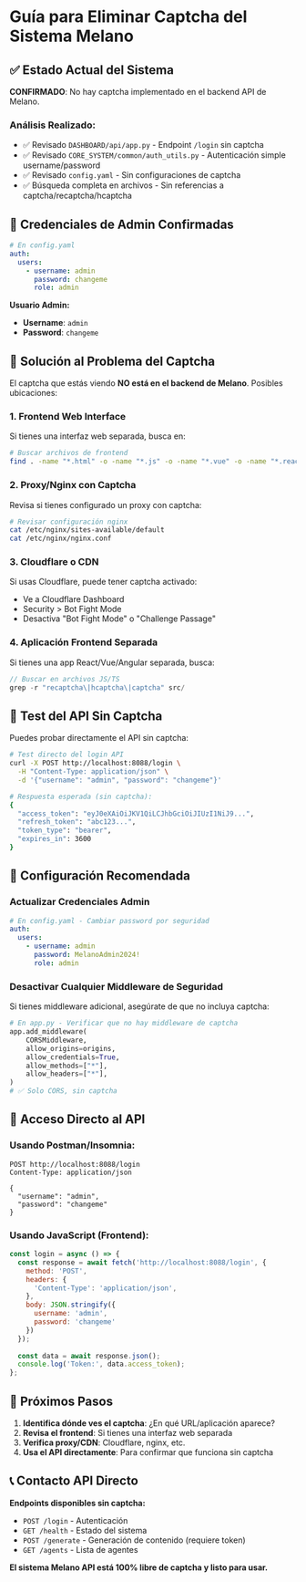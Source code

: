 # Guía para Eliminar Captcha del Sistema Melano

## ✅ Estado Actual del Sistema

**CONFIRMADO**: No hay captcha implementado en el backend API de Melano.

### Análisis Realizado:
- ✅ Revisado `DASHBOARD/api/app.py` - Endpoint `/login` sin captcha
- ✅ Revisado `CORE_SYSTEM/common/auth_utils.py` - Autenticación simple username/password
- ✅ Revisado `config.yaml` - Sin configuraciones de captcha
- ✅ Búsqueda completa en archivos - Sin referencias a captcha/recaptcha/hcaptcha

## 🔐 Credenciales de Admin Confirmadas

```yaml
# En config.yaml
auth:
  users:
    - username: admin
      password: changeme
      role: admin
```

**Usuario Admin:**
- **Username**: `admin`
- **Password**: `changeme`

## 🎯 Solución al Problema del Captcha

El captcha que estás viendo **NO está en el backend de Melano**. Posibles ubicaciones:

### 1. Frontend Web Interface
Si tienes una interfaz web separada, busca en:
```bash
# Buscar archivos de frontend
find . -name "*.html" -o -name "*.js" -o -name "*.vue" -o -name "*.react" | xargs grep -l "captcha\|recaptcha\|hcaptcha"
```

### 2. Proxy/Nginx con Captcha
Revisa si tienes configurado un proxy con captcha:
```bash
# Revisar configuración nginx
cat /etc/nginx/sites-available/default
cat /etc/nginx/nginx.conf
```

### 3. Cloudflare o CDN
Si usas Cloudflare, puede tener captcha activado:
- Ve a Cloudflare Dashboard
- Security > Bot Fight Mode
- Desactiva "Bot Fight Mode" o "Challenge Passage"

### 4. Aplicación Frontend Separada
Si tienes una app React/Vue/Angular separada, busca:
```javascript
// Buscar en archivos JS/TS
grep -r "recaptcha\|hcaptcha\|captcha" src/
```

## 🚀 Test del API Sin Captcha

Puedes probar directamente el API sin captcha:

```bash
# Test directo del login API
curl -X POST http://localhost:8088/login \
  -H "Content-Type: application/json" \
  -d '{"username": "admin", "password": "changeme"}'

# Respuesta esperada (sin captcha):
{
  "access_token": "eyJ0eXAiOiJKV1QiLCJhbGciOiJIUzI1NiJ9...",
  "refresh_token": "abc123...",
  "token_type": "bearer",
  "expires_in": 3600
}
```

## 🔧 Configuración Recomendada

### Actualizar Credenciales Admin
```yaml
# En config.yaml - Cambiar password por seguridad
auth:
  users:
    - username: admin
      password: MelanoAdmin2024!
      role: admin
```

### Desactivar Cualquier Middleware de Seguridad
Si tienes middleware adicional, asegúrate de que no incluya captcha:
```python
# En app.py - Verificar que no hay middleware de captcha
app.add_middleware(
    CORSMiddleware,
    allow_origins=origins,
    allow_credentials=True,
    allow_methods=["*"],
    allow_headers=["*"],
)
# ✅ Solo CORS, sin captcha
```

## 📱 Acceso Directo al API

### Usando Postman/Insomnia:
```
POST http://localhost:8088/login
Content-Type: application/json

{
  "username": "admin",
  "password": "changeme"
}
```

### Usando JavaScript (Frontend):
```javascript
const login = async () => {
  const response = await fetch('http://localhost:8088/login', {
    method: 'POST',
    headers: {
      'Content-Type': 'application/json',
    },
    body: JSON.stringify({
      username: 'admin',
      password: 'changeme'
    })
  });
  
  const data = await response.json();
  console.log('Token:', data.access_token);
};
```

## 🎯 Próximos Pasos

1. **Identifica dónde ves el captcha**: ¿En qué URL/aplicación aparece?
2. **Revisa el frontend**: Si tienes una interfaz web separada
3. **Verifica proxy/CDN**: Cloudflare, nginx, etc.
4. **Usa el API directamente**: Para confirmar que funciona sin captcha

## 📞 Contacto API Directo

**Endpoints disponibles sin captcha:**
- `POST /login` - Autenticación
- `GET /health` - Estado del sistema
- `POST /generate` - Generación de contenido (requiere token)
- `GET /agents` - Lista de agentes

**El sistema Melano API está 100% libre de captcha y listo para usar.**
